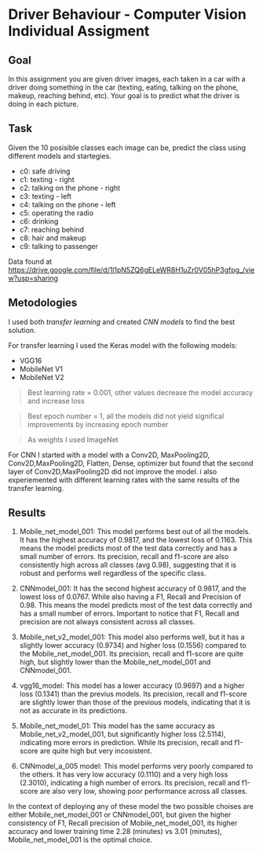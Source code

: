 # Driver Behaviour - Computer Vision Individual Assigment

## Goal

In this assignment you are given driver images, each taken in a car with a driver doing something
in the car (texting, eating, talking on the phone, makeup, reaching behind, etc). Your goal is to
predict what the driver is doing in each picture.

## Task

Given the 10 posisible classes each image can be, predict the class using different models and startegies.

- c0: safe driving
- c1: texting - right
- c2: talking on the phone - right
- c3: texting - left
- c4: talking on the phone - left
- c5: operating the radio
- c6: drinking
- c7: reaching behind
- c8: hair and makeup
- c9: talking to passenger

Data found at  https://drive.google.com/file/d/1l1pN5ZQ6gELeWR8H1uZr0V05hP3gfpg_/view?usp=sharing

## Metodologies

I used both *transfer learning* and created *CNN models* to find the best solution.

For transfer learning I used the Keras model with the following models:

- VGG16
- MobileNet V1
- MobileNet V2

> Best learning rate = 0.001, other values decrease the model accuracy and increase loss

> Best epoch number = 1, all the models did not yield significal improvements by increasing epoch number


> As weights I used ImageNet

For CNN I started with a model with a Conv2D, MaxPooling2D, Conv2D,MaxPooling2D, Flatten, Dense, optimizer but found that the second layer of Conv2D,MaxPooling2D did not improve the model. i also experiemented with different learning rates with the same results of the transfer learning.

## Results

1. Mobile_net_model_001: This model performs best out of all the models. It has the highest accuracy of 0.9817, and the lowest loss of 0.1163. This means the model predicts most of the test data correctly and has a small number of errors. Its precision, recall and f1-score are also consistently high across all classes (avg 0.98), suggesting that it is robust and performs well regardless of the specific class.

2. CNNmodel_001: It has the second highest accuracy of 0.9817, and the lowest loss of 0.0767. While also having a F1, Recall and Precision of 0.98. This means the model predicts most of the test data correctly and has a small number of errors. Important to notice that F1, Recall and precision are not always consistent across all classes.

3. Mobile_net_v2_model_001: This model also performs well, but it has a slightly lower accuracy (0.9734) and higher loss (0.1556) compared to the Mobile_net_model_001. Its precision, recall and f1-score are quite high, but slightly lower than the Mobile_net_model_001 and CNNmodel_001.

4. vgg16_model: This model has a lower accuracy (0.9697) and a higher loss (0.1341) than the previus models. Its precision, recall and f1-score are slightly lower than those of the previous models, indicating that it is not as accurate in its predictions.

5. Mobile_net_model_01: This model has the same accuracy as Mobile_net_v2_model_001, but significantly higher loss (2.5114), indicating more errors in prediction. While its precision, recall and f1-score are quite high but very incosistent.

6. CNNmodel_a_005 model: This model performs very poorly compared to the others. It has very low accuracy (0.1110) and a very high loss (2.3010), indicating a high number of errors. Its precision, recall and f1-score are also very low, showing poor performance across all classes.

In the context of deploying any of these model the two possible choises are either Mobile_net_model_001 or CNNmodel_001, but given the higher consistency of F1, Recall precision of Mobile_net_model_001, its higher accuracy and lower training time 2.28 (minutes) vs 3.01 (minutes), Mobile_net_model_001 is the optimal choice.